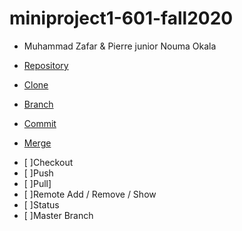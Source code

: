 # miniproject1-601-fall2020

* Muhammad Zafar & Pierre junior Nouma Okala

* [Repository](/Reporsitory.md)
* [Clone](/Clone.md)
* [Branch](/Branch.md)
* [Commit](/Commit.md)
* [Merge](/Merge.md)
- [ ]Checkout
- [ ]Push
- [ ]Pull]
- [ ]Remote Add / Remove / Show
- [ ]Status
- [ ]Master Branch



